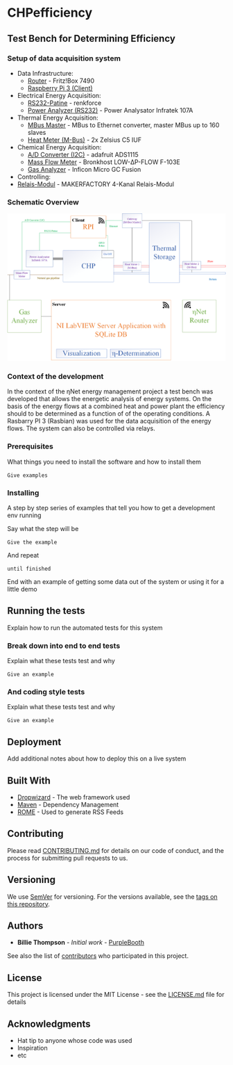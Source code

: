 # CHPefficiency
## Test Bench for Determining Efficiency

### Setup of data acquisition system
* Data Infrastructure: 
  * [Router](https://avm.de/produkte/fritzbox/fritzbox-7490/) - Fritz!Box 7490
  * [Raspberry Pi 3 (Client)](https://www.raspberrypi.org/) 
* Electrical Energy Acquisition:
  * [RS232-Patine](http://www.produktinfo.conrad.com/datenblaetter/1300000-1399999/001337093-an-01-ml-RASPBERRY_PI_GPIO_TX___RX_ZU_de_en_fr_nl.pdf) - renkforce
  * [Power Analyzer (RS232)](https://www.infratek-ag.com/) - Power Analysator Infratek 107A
* Thermal Energy Acquisition:
  * [MBus Master](https://www.wachendorff-prozesstechnik.de/produktgruppen/gateways-und-protokollwandler/produkte/m-bus/pegelwandler-ethernet/Gateway-Protokollwandler-M-Bus-Master-auf-Ethernet-HD67030B2/) - MBus to Ethernet converter, master MBus up to 160 slaves
  * [Heat Meter (M-Bus)](https://www.zenner.de/kategorie/kategorie/ultraschall-kompakt-waermezaehler/produkt/waermezaehler_kompakt_zelsius_ultraschall.html) - 2x Zelsius C5 IUF
* Chemical Energy Acquisition:
  * [A/D Converter (I2C)](https://www.adafruit.com/product/1085) - adafruit ADS1115
  * [Mass Flow Meter](https://www.bronkhorst.com/products/gas-flow/low-p-flow/f-103e/) - Bronkhost LOW-ΔP-FLOW F-103E
  * [Gas Analyzer](https://products.inficon.com/en-us/nav-products/product/detail/micro-gc-fusion-gas-analyzer/) - Inficon Micro GC Fusion
* Controlling:  
 * [Relais-Modul](https://www.conrad.de/de/makerfactory-4-kanal-relais-modul-1612775.html) - MAKERFACTORY 4-Kanal Relais-Modul
 
### Schematic Overview
  ![alt text](https://github.com/IKKUengine/CHPefficiency/blob/master/measurement_system.png)
  

### Context of the development
In the context of the ηNet energy management project a test bench was developed that allows the energetic analysis of energy systems. On the basis of the energy flows at a combined heat and power plant the efficiency should to be determined as a function of of the operating conditions. A Rasbarry PI 3 (Rasbian) was used for the data acquisition of the energy flows. The system can also be controlled via relays.  


### Prerequisites

What things you need to install the software and how to install them

```
Give examples
```

### Installing

A step by step series of examples that tell you how to get a development env running

Say what the step will be

```
Give the example
```

And repeat

```
until finished
```

End with an example of getting some data out of the system or using it for a little demo

## Running the tests

Explain how to run the automated tests for this system

### Break down into end to end tests

Explain what these tests test and why

```
Give an example
```

### And coding style tests

Explain what these tests test and why

```
Give an example
```

## Deployment

Add additional notes about how to deploy this on a live system

## Built With

* [Dropwizard](http://www.dropwizard.io/1.0.2/docs/) - The web framework used
* [Maven](https://maven.apache.org/) - Dependency Management
* [ROME](https://rometools.github.io/rome/) - Used to generate RSS Feeds

## Contributing

Please read [CONTRIBUTING.md](https://gist.github.com/PurpleBooth/b24679402957c63ec426) for details on our code of conduct, and the process for submitting pull requests to us.

## Versioning

We use [SemVer](http://semver.org/) for versioning. For the versions available, see the [tags on this repository](https://github.com/your/project/tags). 

## Authors

* **Billie Thompson** - *Initial work* - [PurpleBooth](https://github.com/PurpleBooth)

See also the list of [contributors](https://github.com/your/project/contributors) who participated in this project.

## License

This project is licensed under the MIT License - see the [LICENSE.md](LICENSE.md) file for details

## Acknowledgments

* Hat tip to anyone whose code was used
* Inspiration
* etc

